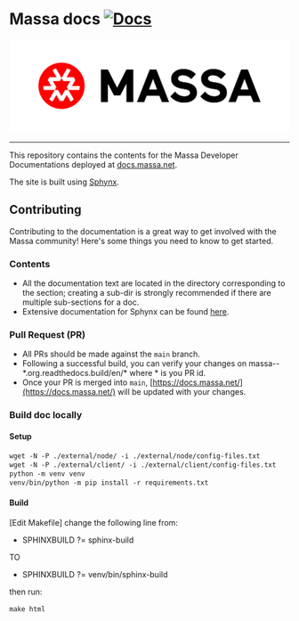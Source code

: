 # Massa docs [![Docs](https://img.shields.io/static/v1?label=massa&message=docs&color=blue)](https://docs.massa.net/)

<div align="center">
  <img src="_static/MassaDark.png?raw=true">
</div>

---

This repository contains the contents for the Massa Developer Documentations
deployed at [docs.massa.net](https://docs.massa.net).

The site is built using [Sphynx](https://www.sphinx-doc.org/).

## Contributing

Contributing to the documentation is a great way to get involved with the Massa community! Here's some things you need
to know to get started.

### Contents

- All the documentation text are located in the directory corresponding to the section; creating a sub-dir is strongly
  recommended if there are multiple sub-sections for a doc.
- Extensive documentation for Sphynx can be found [here](https://www.sphinx-doc.org/).

### Pull Request (PR)

- All PRs should be made against the `main` branch.
- Following a successful build, you can verify your changes on massa--\*.org.readthedocs.build/en/* where \* is you PR
  id.
- Once your PR is merged into `main`, [https://docs.massa.net/](https://docs.massa.net/)
  will be updated with your changes.

### Build doc locally

#### Setup

```shell
wget -N -P ./external/node/ -i ./external/node/config-files.txt
wget -N -P ./external/client/ -i ./external/client/config-files.txt
python -m venv venv
venv/bin/python -m pip install -r requirements.txt
```

#### Build

[Edit Makefile] change the following line from:

* SPHINXBUILD   ?= sphinx-build

TO

* SPHINXBUILD   ?= venv/bin/sphinx-build

then run:

```commandline
make html
```
